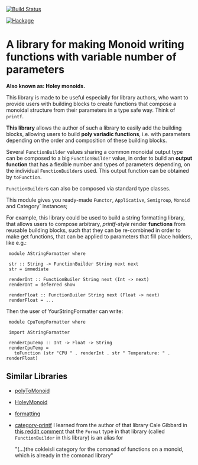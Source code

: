 [![Build Status](https://travis-ci.org/sheyll/function-builder.svg?branch=master)](https://travis-ci.org/sheyll/function-builder)

[![Hackage](https://img.shields.io/hackage/v/function-builder.svg?style=flat)](http://hackage.haskell.org/package/function-builder)

# A library for making Monoid writing functions with variable number of parameters

**Also known as: Holey monoids.**

This library is made to be useful especially for library authors, who want to provide users
with building blocks to create functions that compose a monoidal structure
from their parameters in a type safe way. Think of `printf`.

**This library** allows the author of such a library to easily add the
building blocks, allowing users to build **poly variadic functions**, i.e. with parameters
depending on the order and composition of these building blocks.

Several `FunctionBuilder` values sharing a common monoidal output type can be composed
to a big `FunctionBuilder` value, in order to build an **output function** that
has a flexible number and types of parameters depending, on the individual
`FunctionBuilder`s used. This output function can be obtained by `toFunction`.

`FunctionBuilder`s can also be composed via standard type classes.

This module gives you ready-made `Functor`, `Applicative`, `Semigroup`, `Monoid` and Category` instances;

For example, this library could be used to build a string formatting
library, that allows users to compose arbitrary, _printf-style_ render **functions**
from reusable building blocks, such that they can be re-combined in order to make
get functions, that can be applied to parameters that fill place holders, like e.g.:

     module AStringFormatter where

     str :: String -> FunctionBuilder String next next
     str = immediate

     renderInt :: FunctionBuiler String next (Int -> next)
     renderInt = deferred show

     renderFloat :: FunctionBuiler String next (Float -> next)
     renderFloat = ...

Then the user of YourStringFormatter can write:

     module CpuTempFormatter where

     import AStringFormatter

     renderCpuTemp :: Int -> Float -> String
     renderCpuTemp =
       toFunction (str "CPU " . renderInt . str " Temperature: " . renderFloat)

## Similar Libraries

* [polyToMonoid](http://hackage.haskell.org/package/polyToMonoid)

* [HoleyMonoid](http://hackage.haskell.org/package/HoleyMonoid)

* [formatting](http://hackage.haskell.org/package/formatting)

* [category-printf](http://hackage.haskell.org/package/category-printf-0.1.1.0)
 I learned from the author of that library Cale Gibbard in [this reddit comment](https://www.reddit.com/r/haskellquestions/comments/an2qoh/quantifiedconstraints_what_is_it_i_am_not_getting/efsla4g) that the `Format` type in that library (called `FunctionBuilder` in this library) is an alias for

     "(...)the cokleisli category for the comonad of functions on a monoid, which is already in the comonad library"
